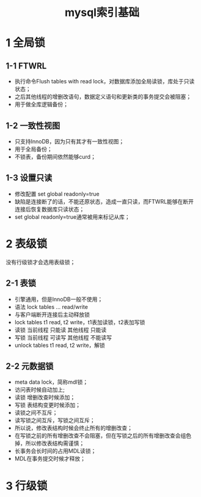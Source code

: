 <h1 align="center">mysql索引基础</h1>

# 1 全局锁
## 1-1 FTWRL
- 执行命令Flush tables with read lock，对数据库添加全局读锁，库处于只读状态；
- 之后其他线程的增删改语句，数据定义语句和更新类的事务提交会被阻塞；
- 用于做全库逻辑备份；
    
## 1-2 一致性视图
- 只支持InnoDB，因为只有其才有一致性视图；
- 用于全局备份；
- 不锁表，备份期间依然能够curd；
    
## 1-3 设置只读
- 修改配置  set global readonly=true
- 缺陷是连接断了的话，不能还原状态，造成一直只读，而FTWRL能够在断开连接后恢复数据库只读状态；
- set global readonly=true通常被用来标记从库；
       
# 2 表级锁
没有行级锁才会选用表级锁；

## 2-1 表锁
- 引擎通用，但是InnoDB一般不使用；
- 语法 lock tables ... read/write
- 与客户端断开连接后主动释放锁
- lock tables t1 read, t2 write，t1表加读锁，t2表加写锁
- 读锁 当前线程 只能读 其他线程 只能读
- 写锁 当前线程 可读写 其他线程 不能读写
- unlock tables t1 read, t2 write，解锁

## 2-2 元数据锁
- meta data lock，简称mdl锁；
- 访问表时候自动加上;
- 读锁 增删改查时候添加；
- 写锁 表结构变更时候添加；
- 读锁之间不互斥；
- 读写锁之间互斥，写锁之间互斥；
- 所以说，修改表结构时候会终止所有的增删改查；
- 在写锁之前的所有增删改查不会阻塞，但在写锁之后的所有增删改查会组色掉，所以修改表结构需谨慎；
- 长事务会长时间的占用MDL读锁；
- MDL在事务提交时候才释放；

# 3 行级锁
